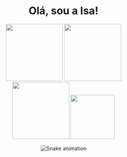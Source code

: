 <h1 align="center">
Olá, sou a Isa!
</h1>

<div class="stats" style="display: inline_block" align="center">
  <img height="155em" src="https://github-readme-stats.vercel.app/api?username=tiemyz&hide=stars&count_private=true&show_icons=true&theme=algolia&border_radius=20"/>
  <img height="155em" src="https://streak-stats.demolab.com?user=tiemyz&count_private=true&theme=algolia&border_radius=20"/>
</div>

<div class="lang" style="display: inline_block" align="center">
  <img height="155em" src="https://github-readme-stats.vercel.app/api/top-langs/?username=tiemyz&layout=compact&show_icons=true&theme=algolia&border_radius=20"/>
  <img src="https://camo.githubusercontent.com/cbd4a18b10c606862c37d106287e3855128c8fed600925515d7eb6eb0c2d65be/68747470733a2f2f63646e2e646973636f72646170702e636f6d2f6174746163686d656e74732f3335393133393530383638313331303231322f3635333236343139343539383333383539302f364e6e347563442e676966" width="120"/>
</div>


<div align="center">

  ![Snake animation](https://github.com/tiemyz/tiemyz/blob/output/github-contribution-grid-snake.svg)

 
</div>

